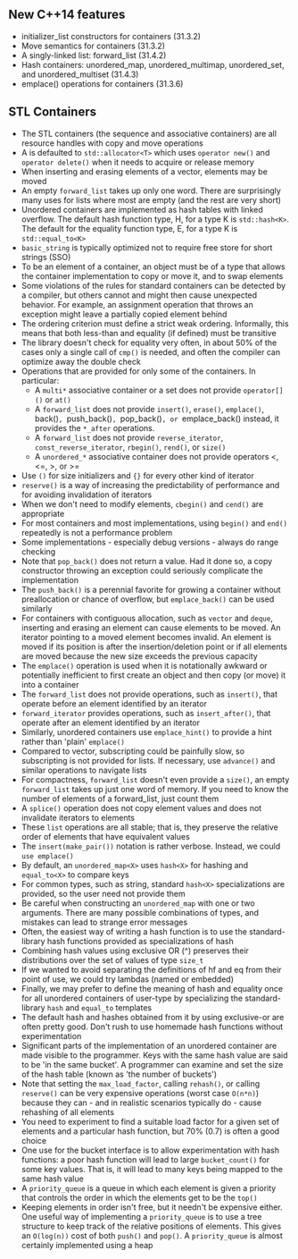 ## New C++14 features
* initializer_list constructors for containers (31.3.2)
* Move semantics for containers (31.3.2)
* A singly-linked list: forward_list (31.4.2)
* Hash containers: unordered_map, unordered_multimap, unordered_set, and unordered_multiset (31.4.3)
* emplace() operations for containers (31.3.6)

## STL Containers
* The STL containers (the sequence and associative containers) are all resource handles with copy and move operations
* A is defaulted to `std::allocator<T>` which uses `operator new()` and `operator delete()` when it needs to acquire or release memory
* When inserting and erasing elements of a vector, elements may be moved
* An empty `forward_list` takes up only one word. There are surprisingly many uses for lists where most are empty (and the rest are very short)
* Unordered containers are implemented as hash tables with linked overflow. The default hash function type, H, for a type K is `std::hash<K>`. The default for the equality function type, E, for a type K is `std::equal_to<K>`
* `basic_string` is typically optimized not to require free store for short strings (SSO)
* To be an element of a container, an object must be of a type that allows the container implementation to copy or move it, and to swap elements
* Some violations of the rules for standard containers can be detected by a compiler, but others cannot and might then cause unexpected behavior. For example, an assignment operation that throws an exception might leave a partially copied element behind
* The ordering criterion must define a strict weak ordering. Informally, this means that both less-than and equality (if defined) must be transitive
* The library doesn't check for equality very often, in about 50% of the cases only a single call of `cmp()` is needed, and often the compiler can optimize away the double check
* Operations that are provided for only some of the containers. In particular:
	* A `multi*` associative container or a set does not provide `operator[]()` or `at()`
	* A `forward_list` does not provide `insert()`, `erase()`,  `emplace()`, back()`, `push_back()`, `pop_back()`, or `emplace_back() instead, it provides the `*_after` operations.
	* A `forward_list` does not provide `reverse_iterator`, `const_reverse_iterator`, `rbegin()`, `rend()`, or `size()`
	* A `unordered_*` associative container does not provide operators <, <=, >, or >=
* Use `()` for size initializers and `{}` for every other kind of iterator
* `reserve()` is a way of increasing the predictability of performance and for avoiding invalidation of iterators
* When we don't need to modify elements, `cbegin()` and `cend()` are appropriate
* For most containers and most implementations, using `begin()` and `end()` repeatedly is not a performance problem
* Some implementations - especially debug versions - always do range checking
* Note that `pop_back()` does not return a value. Had it done so, a copy constructor throwing an exception could seriously complicate the implementation
* The `push_back()` is a perennial favorite for growing a container without preallocation or chance of overflow, but `emplace_back()` can be used similarly
* For containers with contiguous allocation, such as `vector` and `deque`, inserting and erasing an element can cause elements to be moved. An iterator pointing to a moved element becomes invalid. An element is moved if its position is after the insertion/deletion point or if all elements are moved because the new size exceeds the previous capacity
* The `emplace()` operation is used when it is notationally awkward or potentially inefficient to first create an object and then copy (or move) it into a container
* The `forward_list` does not provide operations, such as `insert()`, that operate before an element identified by an iterator
* `forward_iterator` provides operations, such as `insert_after()`, that operate after an element identified by an iterator
* Similarly, unordered containers use `emplace_hint()` to provide a hint rather than 'plain' `emplace()`
* Compared to vector, subscripting could be painfully slow, so subscripting is not provided for lists. If necessary, use `advance()` and similar operations to navigate lists
* For compactness, `forward_list` doesn't even provide a `size()`, an empty `forward_list` takes up just one word of memory. If you need to know the number of elements of a forward_list, just count them
* A `splice()` operation does not copy element values and does not invalidate iterators to elements
* These `list` operations are all stable; that is, they preserve the relative order of elements that have equivalent values
* The `insert(make_pair())` notation is rather verbose. Instead, we could `use emplace()`
* By default, an `unordered_map<X>` uses `hash<X>` for hashing and `equal_to<X>` to compare keys
* For common types, such as string, standard `hash<X>` specializations are provided, so the user need not provide them
* Be careful when constructing an `unordered_map` with one or two arguments. There are many possible combinations of types, and mistakes can lead to strange error messages
* Often, the easiest way of writing a hash function is to use the standard-library hash functions provided as specializations of hash
* Combining hash values using exclusive OR (^) preserves their distributions over the set of values of type `size_t`
* If we wanted to avoid separating the definitions of hf and eq from their point of use, we could try lambdas (named or embedded)
* Finally, we may prefer to define the meaning of hash and equality once for all unordered containers of user-type by specializing the standard-library `hash` and `equal_to` templates 
* The default hash and hashes obtained from it by using exclusive-or are often pretty good. Don't rush to use homemade hash functions without experimentation
* Significant parts of the implementation of an unordered container are made visible to the programmer. Keys with the same hash value are said to be 'in the same bucket'. A programmer can examine and set the size of the hash table (known as 'the number of buckets')
* Note that setting the `max_load_factor`, calling `rehash()`, or calling `reserve()` can be very expensive operations (worst case `O(n*n)`) because they can - and in realistic scenarios typically do - cause rehashing of all elements
* You need to experiment to find a suitable load factor for a given set of elements and a particular hash function, but 70% (0.7) is often a good choice
* One use for the bucket interface is to allow experimentation with hash functions: a poor hash function will lead to large `bucket_count()` for some key values. That is, it will lead to many keys being mapped to the same hash value
* A `priority_queue` is a queue in which each element is given a priority that controls the order in which the elements get to be the `top()`
* Keeping elements in order isn't free, but it needn't be expensive either. One useful way of implementing a `priority_queue`  is to use a tree structure to keep track of the relative positions of elements. This gives an `O(log(n))` cost of both `push()` and `pop()`. A `priority_queue` is almost certainly implemented using a heap
